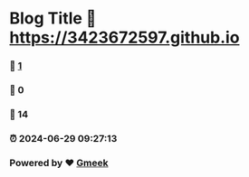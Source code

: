 # Blog Title :link: https://3423672597.github.io 
### :page_facing_up: [1](https://3423672597.github.io/tag.html) 
### :speech_balloon: 0 
### :hibiscus: 14 
### :alarm_clock: 2024-06-29 09:27:13 
### Powered by :heart: [Gmeek](https://github.com/Meekdai/Gmeek)
